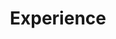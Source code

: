 ---
# An instance of the Experience widget.
# Documentation: https://sourcethemes.com/academic/docs/page-builder/
widget: experience

# Activate this widget? true/false
active: true

# This file represents a page section.
headless: true

# Order that this section appears on the page.
weight: 60

title: Experience
subtitle:

# Date format
#   Refer to https://sourcethemes.com/academic/docs/customization/#date-format
date_format: Jan 2006

# Experiences.
#   Add/remove as many `experience` blocks below as you like.
#   Required fields are `title`, `company`, and `date_start`.
#   Leave `date_end` empty if it's your current employer.
#   You can begin a multiline `description` using YAML's `|-`.

experience:
- company: NERA Economic Consulting
  company_url: "https://www.nera.com/practice-areas/securities-and-finance.html"
  date_end: "2021-09-03"
  date_start: "2021-07-01"
  description: Statistical modelling and economic analysis of high-stakes litigation involving structured finance, bankruptcy, cryptocurrencies, and mass torts. Build algorithms and financial models to estimate damages and predict the performance of complex financial instruments. Use a variety of programming languages to identify fraud and negligent risk management practices for Fortune 500 companies, SEC, DOJ, and FINRA.
  location: New York City
  title: Associate Analyst
  
- company: NERA Economic Consulting
  company_url: "https://www.nera.com/practice-areas/securities-and-finance.html"
  date_end: "2021-07-01"
  date_start: "2020-09-21"
  location: New York City
  title: Research Analyst
  
- company: The Cadmus Group
  company_url: "https://cadmusgroup.com/services/energy/"
  date_end: "2020-09-15"
  date_start: "2019-11-04"
  description: Utilize statistical modeling, data analysis, and machine learning to uncover consumer insights and make business recommendations for diverse energy industry clients. Act as primary analyst evaluating demand-side management programs, including a $600k+ randomized control trial to quantify the impacts of smart thermostat direct load-control events. Forecast electric vehicle diffusion and develop deliverable dashboards for stakeholders using R Shiny. Build models to forecast demand elasticity and potential energy reduction.
  location: Portland, OR
  title: Research Analyst
  
- company: Kyrgies
  company_url: "https://kyrgies.com"
  date_end: "2020-07-01"
  date_start: "2019-10-01"
  description: Led a project investigating optimal advertising strategies for an online retailer by supplementing Google Analytics and sales data to perform Geo-spatial analysis, market research, and ultimately lead generation.
  title: Data Scientist (Contract)
  
- company: KWM Wealth Advisory
  company_url: "https://www.kwmwealthadvisory.com"
  date_end: "2020-10-01"
  date_start: "2019-07-01"
  description: Developed an interactive dashboard to help financial advisors navigate bear markets and contextualize historical data using Shiny, a web application package for R.
  location: Pasadena, CA
  title: Data Scientist Intern
  
- company: Reed College
  date_end: "2018-12-01"
  date_start: "2016-08-01"
  description: Probability /  Linear Algebra / Statistics / Economics
  location: Portland, OR
  title: Teaching Assistant

- company: Plaid Pantry
  date_end: "2019-01-01"
  date_start: "2018-08-01"
  description: Professional Narc
  location: Portland, OR
  title: Compliance Officer
 
- company: IRN Realty
  date_end: "2015-07-23"
  date_start: "2013-06-01"
  description: |-
   \- LAN/WAN/NOC/NAS Administration
   <br /> - Lead business-wide IT projects and a team of up to 6 people
   <br /> - Manage 100+ workstations, servers, MFPs, and PBX phone systems
  location: Arcadia, CA
  title: Systems Administrator
---